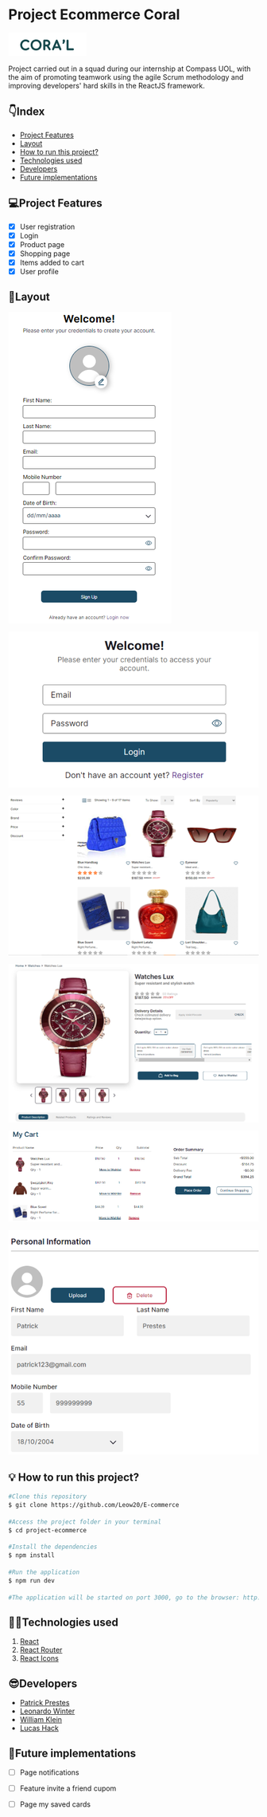 # Project Ecommerce Coral

![Logo Coral](project-ecommerce/src/assets/README/Logo.png)

Project carried out in a squad during our internship at Compass UOL, with the aim of promoting teamwork using the agile Scrum methodology and improving developers' hard skills in the ReactJS framework.

## 👇Index
- <a href="#project-features">Project Features</a>
- <a href="#layout">Layout </a>
- <a href="#how-to-run-this-project ">How to run this project? </a>
- <a href="#technologies-used">Technologies used </a>
- <a href="#developers">Developers </a>
- <a href="#future-implementations">Future implementations </a>

## 💻Project Features
- [x] User registration
- [x] Login
- [x] Product page
- [x] Shopping page
- [x] Items added to cart
- [x] User profile

## 📱Layout
![tela de cadastro](project-ecommerce/src/assets/README/telaCadastro.png)

![tela de login](project-ecommerce/src/assets/README/telaLogin.png)

![tela de produto](project-ecommerce/src/assets/README/pageProduto.png)

![tela de compra](project-ecommerce/src/assets/README/pageCompra.png)

![produtos na bag](project-ecommerce/src/assets/README/addBag.png)

![perfil do usuario](project-ecommerce/src/assets/README/perfilUsuario.png)

## 💡 How to run this project?

```bash
#Clone this repository
$ git clone https://github.com/Leow20/E-commerce

#Access the project folder in your terminal
$ cd project-ecommerce

#Install the dependencies
$ npm install

#Run the application
$ npm run dev

#The application will be started on port 3000, go to the browser: http://localhost:3000.

```

## 👨‍💻Technologies used
1. [React](https://pt-br.react.dev/) 
2. [React Router](https://reactrouter.com)
3. [React Icons](https://react-icons.github.io/react-icons)

## 😎Developers
- [Patrick Prestes](https://github.com/Patrick-1810)
- [Leonardo Winter](https://github.com/Leow20)
- [William Klein](https://github.com/William-Klein7)
- [Lucas Hack](https://github.com/lucas-hack)




## 🚀Future implementations
- [ ] Page notifications
- [ ] Feature invite a friend cupom
- [ ] Page my saved cards







